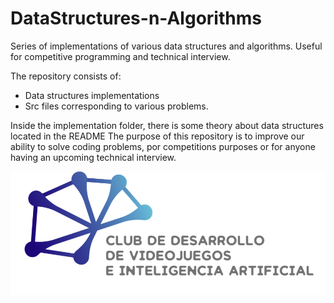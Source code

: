 # DataStructures-n-Algorithms
Series of implementations of various data structures and algorithms. Useful for competitive programming and technical interview.

The repository consists of:
- Data structures implementations
- Src files corresponding to various problems.

Inside the implementation folder, there is some theory about data structures located in the README
The purpose of this repository is to improve our ability to solve coding problems, por competitions purposes or for anyone having an upcoming technical interview.

![alt text](https://github.com/yachay-tech-ai/Club_files_n_code/blob/master/Logos/Logo_Club_1.png)


